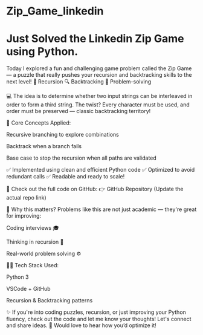 # Zip_Game_linkedin
# Just Solved the Linkedin Zip Game using Python.


Today I explored a fun and challenging game problem called the Zip Game — a puzzle that really pushes your recursion and backtracking skills to the next level!
🔁 Recursion
🔍 Backtracking
🧩 Problem-solving

💻 The idea is to determine whether two input strings can be interleaved in order to form a third string.
The twist? Every character must be used, and order must be preserved — classic backtracking territory!

🧠 Core Concepts Applied:

Recursive branching to explore combinations

Backtrack when a branch fails

Base case to stop the recursion when all paths are validated

✅ Implemented using clean and efficient Python code
✅ Optimized to avoid redundant calls
✅ Readable and ready to scale!

🔗 Check out the full code on GitHub:
👉 GitHub Repository (Update the actual repo link)

🎯 Why this matters?
Problems like this are not just academic — they're great for improving:

Coding interviews 🎓

Thinking in recursion 🔁

Real-world problem solving ⚙️

👨‍💻 Tech Stack Used:

Python 3

VSCode + GitHub

Recursion & Backtracking patterns

✨ If you're into coding puzzles, recursion, or just improving your Python fluency, check out the code and let me know your thoughts! Let's connect and share ideas.
💬 Would love to hear how you’d optimize it!


